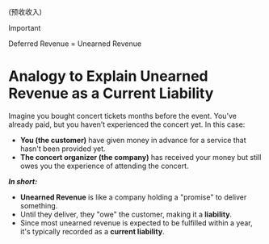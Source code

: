 (预收收入)

> [!Important]
> Deferred Revenue = Unearned Revenue
> 
# Analogy to Explain Unearned Revenue as a Current Liability

Imagine you bought concert tickets months before the event. You’ve already paid, but you haven’t experienced the concert yet. In this case:

- **You (the customer)** have given money in advance for a service that hasn't been provided yet.
- **The concert organizer (the company)** has received your money but still owes you the experience of attending the concert.

***In short:***
- **Unearned Revenue** is like a company holding a "promise" to deliver something.
- Until they deliver, they "owe" the customer, making it a **liability**.
- Since most unearned revenue is expected to be fulfilled within a year, it's typically recorded as a **current liability**.